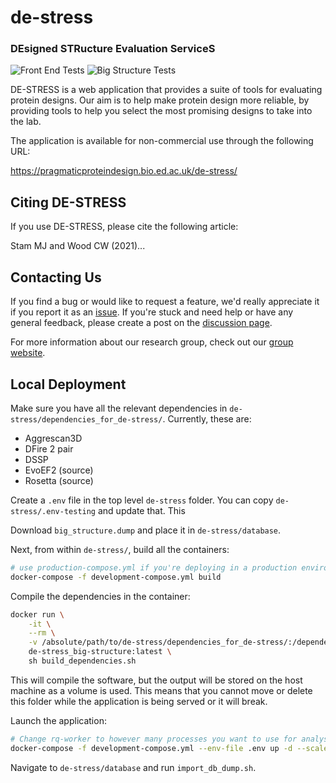 # de-stress
### DEsigned STRucture Evaluation ServiceS

![Front End Tests](https://github.com/wells-wood-research/de-stress/workflows/Front%20End%20Tests/badge.svg)
![Big Structure Tests](https://github.com/wells-wood-research/de-stress/workflows/Big%20Structure%20Tests/badge.svg)

DE-STRESS is a web application that provides a suite of tools for evaluating protein
designs. Our aim is to help make protein design more reliable, by providing tools to
help you select the most promising designs to take into the lab.

The application is available for non-commercial use through the following URL:

https://pragmaticproteindesign.bio.ed.ac.uk/de-stress/

## Citing DE-STRESS

If you use DE-STRESS, please cite the following article:

Stam MJ and Wood CW (2021)...

## Contacting Us

If you find a bug or would like to request a feature, we'd really appreciate it if you
report it as an [issue](https://github.com/wells-wood-research/de-stress/issues). If
you're stuck and need help or have any general feedback, please create a post on the
[discussion page](https://github.com/wells-wood-research/de-stress/discussions).

For more information about our research group, check out our
[group website](https://www.wellswoodresearchgroup.com).

## Local Deployment

Make sure you have all the relevant dependencies in
`de-stress/dependencies_for_de-stress/`. Currently, these are:

* Aggrescan3D
* DFire 2 pair
* DSSP
* EvoEF2 (source)
* Rosetta (source)

Create a `.env` file in the top level `de-stress` folder. You can copy
`de-stress/.env-testing` and update that. This 

Download `big_structure.dump` and place it in `de-stress/database`.

Next, from within `de-stress/`, build all the containers:

```bash
# use production-compose.yml if you're deploying in a production environment
docker-compose -f development-compose.yml build
```

Compile the dependencies in the container:

```bash
docker run \
    -it \
    --rm \
    -v /absolute/path/to/de-stress/dependencies_for_de-stress/:/dependencies_for_de-stress \
    de-stress_big-structure:latest \
    sh build_dependencies.sh
```

This will compile the software, but the output will be stored on the host machine as a
volume is used. This means that you cannot move or delete this folder while the
application is being served or it will break.

Launch the application:

```bash
# Change rq-worker to however many processes you want to use for analysis
docker-compose -f development-compose.yml --env-file .env up -d --scale rq-worker=4
```

Navigate to `de-stress/database` and run `import_db_dump.sh`.
